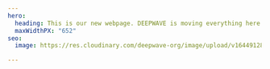 ```yaml
---
hero:
  heading: This is our new webpage. DEEPWAVE is moving everything here.
  maxWidthPX: "652"
seo:
  image: https://res.cloudinary.com/deepwave-org/image/upload/v1644912848/hugo-theme-novela/hero-2_o0micf.jpg

---
```

